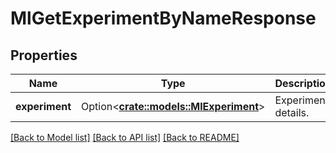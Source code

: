 # MlGetExperimentByNameResponse

## Properties

Name | Type | Description | Notes
------------ | ------------- | ------------- | -------------
**experiment** | Option<[**crate::models::MlExperiment**](MlExperiment.md)> | Experiment details. | [optional]

[[Back to Model list]](../README.md#documentation-for-models) [[Back to API list]](../README.md#documentation-for-api-endpoints) [[Back to README]](../README.md)



